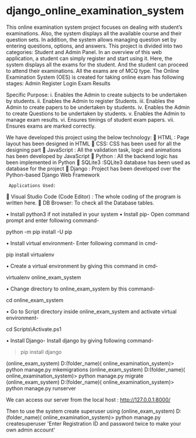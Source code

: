# django_online_examination_system
This online examination system project focuses on dealing with student’s examinations. Also, the system displays all the available course and their question sets. In addition, the system allows managing question set by entering questions, options, and answers. This project is divided into two categories: Student and Admin Panel. In an overview of this web application, a student can simply register and start using it. Here, the system displays all the exams for the student. And the student can proceed to attend their examinations. All the exams are of MCQ type.
The Online Examination System (OES) is created for taking online exam has following stages:
 	Admin
 	Register
 	Login
 	Exam
 	Results

Specific Purpose:
i.	Enables the Admin to create subjects to be undertaken by students.
ii.	Enables the Admin to register Students.
iii.	Enables the Admin to create papers to be undertaken by students.
iv.	Enables the Admin to create Questions to be undertaken by students.
v.	Enables the Admin to manage exam results.
vi.	Ensures timings of student exam papers.
vii.	Ensures exams are marked correctly.

We have developed this project using the below technology:
	HTML : Page layout has been designed in HTML
	CSS: CSS has been used for all the designing part
	JavaScript : All the validation task, logic and animations has been developed by JavaScript 
	Python : All the backend logic has been implemented in Python 
	SQLite3 :SQLite3 database has been used as database for the project 
	Django : Project has been developed over the Python-based Django Web Framework

     Applications Used:
	Visual Studio Code (Code Editor) : The whole coding of the program is written here.
	DB Browser: To check all the Database tables.

•	Install python3 if not installed in your system 
•	Install pip- Open command prompt and enter following command-

python -m pip install -U pip

•	Install virtual environment- Enter following command in cmd-

pip install virtualenv

•	Create a virtual environment by giving this command in cmd-

virtualenv online_exam_system

•	Change directory to online_exam_system by this command-

cd online_exam_system

•	Go to Script directory inside online_exam_system and activate virtual environment-

cd Scripts\Activate.ps1

•	Install Django- Install django by giving following command-

> pip install django

(online_exam_system) D:\(folder_name)( online_examination_system)> python manage.py mkemigrations
(online_exam_system) D:\(folder_name)( online_examination_system)> python manage.py migrate
(online_exam_system) D:\(folder_name)( online_examination_system)> python manage.py runserver

We can access our server from the local host : http://127.0.0.1:8000/

Then to use the system create superuser using
(online_exam_system) D:\(folder_name)( online_examination_system)> python manage.py createsuperuser
'Enter Registration ID and password twice to make your own admin account'
